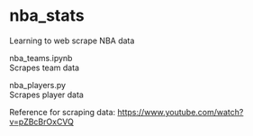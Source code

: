 # nba_stats
Learning to web scrape NBA data

nba_teams.ipynb\
Scrapes team data


nba_players.py\
Scrapes player data

Reference for scraping data: https://www.youtube.com/watch?v=pZBcBrOxCVQ